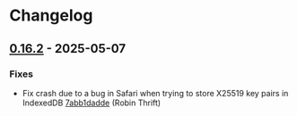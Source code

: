 # Changelog

## [0.16.2](https://github.com/RobinThrift/conveyor/releases/tag/v0.16.2) - 2025-05-07

### <!-- 1 -->Fixes

- Fix crash due to a bug in Safari when trying to store X25519 key pairs in IndexedDB [7abb1dadde](https://github.com/RobinThrift/conveyor/commit/7abb1dadded89b4089f0ca01ab5fdad10fe75a19) (Robin Thrift)

[0.16.2]: https://github.com/RobinThrift/conveyor/compare/v0.16.1..v0.16.2


